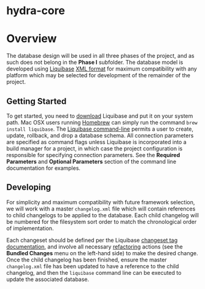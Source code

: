 hydra-core
=======================

Overview
==
The database design will be used in all three phases of the project, and as such
does not belong in the **Phase I** subfolder. The database model is developed
using [Liquibase](http://www.liquibase.org/) [XML
format](http://www.liquibase.org/documentation/xml_format.html) for maximum
compatibility with any platform which may be selected for development of the
remainder of the project.

Getting Started
--
To get started, you need to
[download](http://www.liquibase.org/download/index.html) Liquibase and put it on
your system path.  Mac OSX users running [Homebrew](http://brew.sh/) can simply
run the command `brew install liquibase`. The [Liquibase
command-line](http://www.liquibase.org/documentation/command_line.html) permits
a user to create, update, rollback, and drop a database schema. All connection
parameters are specified as command flags unless Liquibase is incorporated into
a build manager for a project, in which case the project configuration is
responsible for specifying connection parameters. See the **Required
Parameters** and **Optional Parameters** section of the command line
documentation for examples.

Developing
--
For simplicity and maximum compatibility with future framework selection, we
will work with a master `changelog.xml` file which will contain references to
child changelogs to be applied to the database. Each child changelog will be
numbered for the filesystem sort order to match the chronological order of
implementation.

Each changeset should be defined per the Liquibase [changeset tag
documentation](http://www.liquibase.org/documentation/changeset.html), and
involve all necessary
[refactoring](http://www.liquibase.org/documentation/changes/index.html) actions
(see the **Bundled Changes** menu on the left-hand side) to make the desired
change. Once the child changelog has been finished, ensure the master
`changelog.xml` file has been updated to have a reference to the child
changelog, and then the `liquibase` command line can be executed to update the
associated database.

